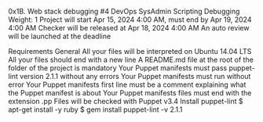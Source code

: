 0x1B. Web stack debugging #4
DevOps
SysAdmin
Scripting
Debugging
 Weight: 1
 Project will start Apr 15, 2024 4:00 AM, must end by Apr 19, 2024 4:00 AM
 Checker will be released at Apr 18, 2024 4:00 AM
 An auto review will be launched at the deadline


Requirements
General
All your files will be interpreted on Ubuntu 14.04 LTS
All your files should end with a new line
A README.md file at the root of the folder of the project is mandatory
Your Puppet manifests must pass puppet-lint version 2.1.1 without any errors
Your Puppet manifests must run without error
Your Puppet manifests first line must be a comment explaining what the Puppet manifest is about
Your Puppet manifests files must end with the extension .pp
Files will be checked with Puppet v3.4
Install puppet-lint
$ apt-get install -y ruby
$ gem install puppet-lint -v 2.1.1
